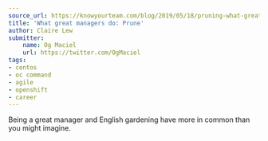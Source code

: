 ```yaml
---
source_url: https://knowyourteam.com/blog/2019/05/18/pruning-what-great-managers-do/
title: 'What great managers do: Prune'
author: Claire Lew
submitter:
    name: Og Maciel
    url: https://twitter.com/OgMaciel
tags:
- centos
- oc command
- agile
- openshift
- career
---
```


Being a great manager and English gardening have more in common than you might imagine.
